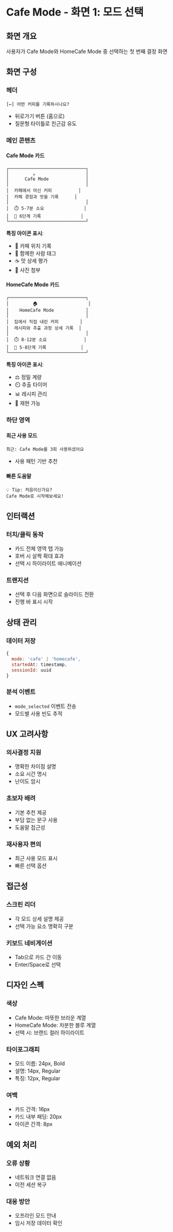 # Cafe Mode - 화면 1: 모드 선택

## 화면 개요
사용자가 Cafe Mode와 HomeCafe Mode 중 선택하는 첫 번째 결정 화면

## 화면 구성

### 헤더
```
[←] 어떤 커피를 기록하시나요?
```
- 뒤로가기 버튼 (홈으로)
- 질문형 타이틀로 친근감 유도

### 메인 콘텐츠

#### Cafe Mode 카드
```
┌─────────────────────────────┐
│         ☕                   │
│      Cafe Mode              │
│                             │
│  카페에서 마신 커피          │
│  카페 경험과 맛을 기록      │
│                             │
│  ⏱️ 5-7분 소요               │
│  📝 6단계 기록               │
└─────────────────────────────┘
```

**특징 아이콘 표시**:
- 📍 카페 위치 기록
- 👥 함께한 사람 태그
- ☕ 맛 상세 평가
- 📸 사진 첨부

#### HomeCafe Mode 카드  
```
┌─────────────────────────────┐
│         🏠                   │
│    HomeCafe Mode            │
│                             │
│  집에서 직접 내린 커피        │
│  레시피와 추출 과정 상세 기록  │
│                             │
│  ⏱️ 8-12분 소요              │
│  📝 5-8단계 기록             │
└─────────────────────────────┘
```

**특징 아이콘 표시**:
- ⚖️ 정밀 계량
- ⏲️ 추출 타이머
- 📊 레시피 관리
- 🔄 재현 가능

### 하단 영역

#### 최근 사용 모드
```
최근: Cafe Mode를 3회 사용하셨어요
```
- 사용 패턴 기반 추천

#### 빠른 도움말
```
💡 Tip: 처음이신가요? 
Cafe Mode로 시작해보세요!
```

## 인터랙션

### 터치/클릭 동작
- 카드 전체 영역 탭 가능
- 호버 시 살짝 확대 효과
- 선택 시 하이라이트 애니메이션

### 트랜지션
- 선택 후 다음 화면으로 슬라이드 전환
- 진행 바 표시 시작

## 상태 관리

### 데이터 저장
```javascript
{
  mode: 'cafe' | 'homecafe',
  startedAt: timestamp,
  sessionId: uuid
}
```

### 분석 이벤트
- `mode_selected` 이벤트 전송
- 모드별 사용 빈도 추적

## UX 고려사항

### 의사결정 지원
- 명확한 차이점 설명
- 소요 시간 명시
- 난이도 암시

### 초보자 배려
- 기본 추천 제공
- 부담 없는 문구 사용
- 도움말 접근성

### 재사용자 편의
- 최근 사용 모드 표시
- 빠른 선택 옵션

## 접근성

### 스크린 리더
- 각 모드 상세 설명 제공
- 선택 가능 요소 명확히 구분

### 키보드 네비게이션
- Tab으로 카드 간 이동
- Enter/Space로 선택

## 디자인 스펙

### 색상
- Cafe Mode: 따뜻한 브라운 계열
- HomeCafe Mode: 차분한 블루 계열
- 선택 시: 브랜드 컬러 하이라이트

### 타이포그래피
- 모드 이름: 24px, Bold
- 설명: 14px, Regular
- 특징: 12px, Regular

### 여백
- 카드 간격: 16px
- 카드 내부 패딩: 20px
- 아이콘 간격: 8px

## 예외 처리

### 오류 상황
- 네트워크 연결 없음
- 이전 세션 복구

### 대응 방안
- 오프라인 모드 안내
- 임시 저장 데이터 확인